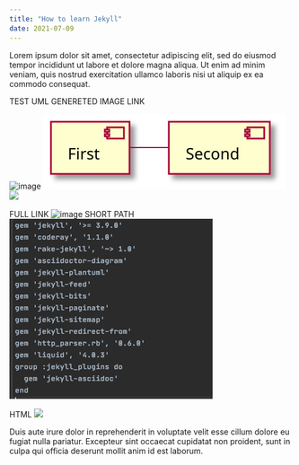 ```yaml
---
title: "How to learn Jekyll"
date: 2021-07-09
---
```

Lorem ipsum dolor sit amet, consectetur adipiscing elit, sed do eiusmod tempor incididunt ut labore et dolore magna aliqua. Ut enim ad minim veniam, quis nostrud exercitation ullamco laboris nisi ut aliquip ex ea commodo consequat.

TEST UML GENERETED IMAGE LINK

![image](https://github.com/anna-bondarieva/jekyll-plantulm-repo/blob/main/uml/f9c0a3f22b87ac41771ecda270f82089.svg)
![image](uml/f9c0a3f22b87ac41771ecda270f82089.svg)
 <img src="https://github.com/anna-bondarieva/jekyll-plantulm-repo/blob/main/uml/f9c0a3f22b87ac41771ecda270f82089.svg" width="1000"/>

FULL LINK
![image](https://github.com/anna-bondarieva/jekyll-plantulm-repo/blob/main/uml/test.png)
SHORT PATH
![image](uml/test.png)

HTML
 <img src="https://github.com/anna-bondarieva/jekyll-plantulm-repo/blob/main/uml/test.png" width="1000"/>



Duis aute irure dolor in reprehenderit in voluptate velit esse cillum dolore eu fugiat nulla pariatur. Excepteur sint occaecat cupidatat non proident, sunt in culpa qui officia deserunt mollit anim id est laborum.
